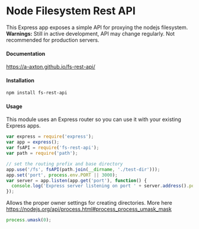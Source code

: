 # Node Filesystem Rest API
This Express app exposes a simple API for proxying the nodejs filesystem.
**Warnings:** Still in active development, API may change regularly. Not recommended for production servers.
#### Documentation
https://a-axton.github.io/fs-rest-api/
#### Installation
```bash
npm install fs-rest-api
```
#### Usage
This module uses an Express router so you can use it with your existing Express apps.
```js
var express = require('express');
var app = express();
var fsAPI = require('fs-rest-api');
var path = require('path');

// set the routing prefix and base directory
app.use('/fs', fsAPI(path.join(__dirname, './test-dir')));
app.set('port', process.env.PORT || 3000);
var server = app.listen(app.get('port'), function() {
  console.log('Express server listening on port ' + server.address().port);
});
```
Allows the proper owner settings for creating directories. More here https://nodejs.org/api/process.html#process_process_umask_mask
```js
process.umask(0);
```
